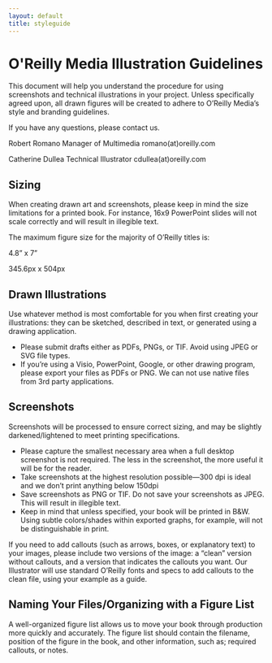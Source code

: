 ```yaml
---
layout: default
title: styleguide
---
```

# O'Reilly Media Illustration Guidelines

This document will help you understand the procedure for using screenshots and technical illustrations in your project.
Unless specifically agreed upon, all drawn figures will be created to adhere to O’Reilly Media’s style and branding guidelines.

If you have any questions, please contact us.


Robert Romano
Manager of Multimedia
romano(at)oreilly.com


Catherine Dullea
Technical Illustrator
cdullea(at)oreilly.com

## Sizing

When creating drawn art and screenshots, please keep in mind the size limitations for a printed book. For instance, 16x9 PowerPoint slides will not scale correctly and will result in illegible text.

The maximum figure size for the majority of O’Reilly titles is:

4.8” x 7”

345.6px x 504px


## Drawn Illustrations
Use whatever method is most comfortable for you when first creating your illustrations: they can be sketched, described in text, or generated using a drawing application.

* Please submit drafts either as PDFs, PNGs, or TIF. Avoid using JPEG or SVG file types. 
* If you’re using a Visio, PowerPoint, Google, or other drawing program, please export your files as PDFs or PNG. We can not use native files from 3rd party applications.


## Screenshots

Screenshots will be processed to ensure correct sizing, and may be slightly darkened/lightened to meet printing specifications.

* Please capture the smallest necessary area when a full desktop screenshot is not required. The less in the screenshot, the more useful it will be for the reader.
* Take screenshots at the highest resolution possible—300 dpi is ideal and we don’t print anything below 150dpi
* Save screenshots as PNG or TIF. Do not save your screenshots as JPEG. This will result in illegible text.
* Keep in mind that unless specified, your book will be printed in B&W. Using subtle colors/shades within exported graphs, for example, will not be distinguishable in print.

If you need to add callouts (such as arrows, boxes, or explanatory text) to your images, please include two versions of the image: a “clean” version without callouts, and a
version that indicates the callouts you want. Our Illustrator will use standard O’Reilly fonts and specs to add callouts to the clean file, using your example as a guide.

## Naming Your Files/Organizing with a Figure List

A well-organized figure list allows us to move your book through production more quickly and accurately. The figure list should contain the filename, position of the figure in the book, and other information, such as; required callouts, or notes.








